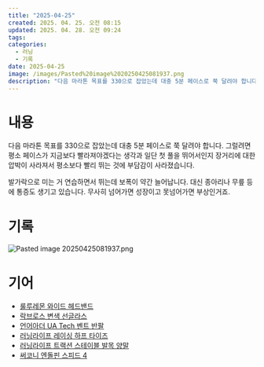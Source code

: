 ```yaml
---
title: "2025-04-25"
created: 2025. 04. 25. 오전 08:15
updated: 2025. 04. 28. 오전 09:24
tags:
categories:
  - 러닝
  - 기록
date: 2025-04-25
image: /images/Pasted%20image%2020250425081937.png
description: "다음 마라톤 목표를 330으로 잡았는데 대충 5분 페이스로 쭉 달려야 합니다. 그럴려면 평소 페이스가 지금보다 빨라져야겠다는 생각과 일단 첫 풀을 뛰어서인지 장거리에 대한 압박이 사라져서 평소보다 빨리 뛰는 것에 부담감이 사라졌습니다. 발가락으로 미는 거 연습하면서 뛰는데 보폭이 약간 "
---
```

# 내용

다음 마라톤 목표를 330으로 잡았는데 대충 5분 페이스로 쭉 달려야 합니다. 그럴려면 평소 페이스가 지금보다 빨라져야겠다는 생각과 일단 첫 풀을 뛰어서인지 장거리에 대한 압박이 사라져서 평소보다 빨리 뛰는 것에 부담감이 사라졌습니다.

발가락으로 미는 거 연습하면서 뛰는데 보폭이 약간 늘어납니다. 대신 종아리나 무릎 등에 통증도 생기고 있습니다. 무사히 넘어가면 성장이고 못넘어가면 부상인거죠.

# 기록

![Pasted image 20250425081937.png](/images/Pasted%20image%2020250425081937.png)

# 기어

- [룰루레몬 와이드 헤드밴드](/posts/룰루레몬-와이드-헤드밴드)
- [락브로스 변색 선글라스](/posts/락브로스-변색-선글라스)
- [언어아더 UA Tech 벤트 반팔](/posts/언어아더-ua-tech-벤트-반팔)
- [러닝라이프 레이싱 하프 타이즈](/posts/러닝라이프-레이싱-하프-타이즈)
- [러닝라이프 트랙션 스테이블 발목 양말](/posts/러닝라이프-트랙션-스테이블-발목-양말)
- [써코니 엔돌핀 스피드 4](/posts/써코니-엔돌핀-스피드-4)
